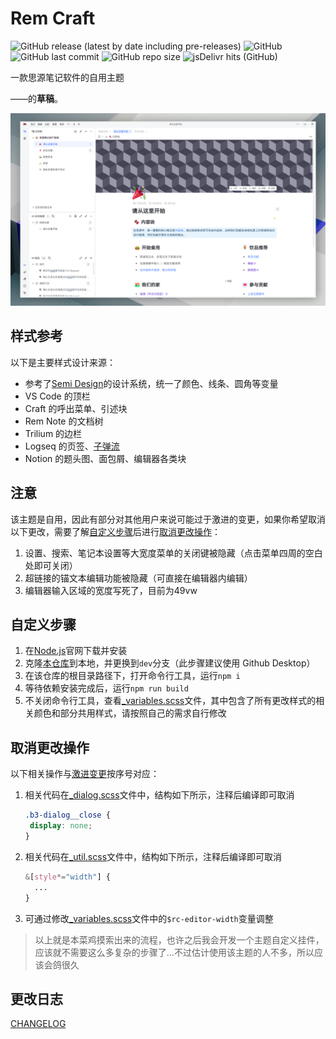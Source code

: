 # Rem Craft

![GitHub release (latest by date including pre-releases)](https://img.shields.io/github/release/zqhjl/Rem-Craft?include_prereleases)
![GitHub](https://img.shields.io/github/license/zqhjl/Rem-Craft)
![GitHub last commit](https://img.shields.io/github/last-commit/zqhjl/Rem-Craft)
![GitHub repo size](https://img.shields.io/github/repo-size/zqhjl/Rem-Craft)
![jsDelivr hits (GitHub)](https://img.shields.io/jsdelivr/gh/hy/zqhjl/Rem-Craft?label=hits)

一款思源笔记软件的自用主题

——的**草稿**。

![预览图](preview.png)

## 样式参考

以下是主要样式设计来源：

- 参考了[Semi Design](https://semi.design/zh-CN)的设计系统，统一了颜色、线条、圆角等变量
- VS Code 的顶栏
- Craft 的呼出菜单、引述块
- Rem Note 的文档树
- Trilium 的边栏
- Logseq 的页签、[子弹流](https://github.com/pengx17/logseq-dev-theme/blob/main/bullet_threading.css)
- Notion 的题头图、面包屑、编辑器各类块

## 注意

该主题是自用，因此有部分对其他用户来说可能过于激进的变更，如果你希望取消以下更改，需要了解[自定义步骤](#自定义步骤)后进行[取消更改操作](#取消更改操作)：

1. 设置、搜索、笔记本设置等大宽度菜单的关闭键被隐藏（点击菜单四周的空白处即可关闭）
2. 超链接的锚文本编辑功能被隐藏（可直接在编辑器内编辑）
3. 编辑器输入区域的宽度写死了，目前为49vw

## 自定义步骤

1. 在[Node.js](https://nodejs.org/zh-cn/)官网下载并安装
2. 克隆[本仓库](https://github.com/zqhjl/Rem-Craft)到本地，并更换到`dev`分支（此步骤建议使用 Github Desktop）
3. 在该仓库的根目录路径下，打开命令行工具，运行`npm i`
4. 等待依赖安装完成后，运行`npm run build`
5. 不关闭命令行工具，查看[_variables.scss](./src/styles/_variables.scss)文件，其中包含了所有更改样式的相关颜色和部分共用样式，请按照自己的需求自行修改

## 取消更改操作

以下相关操作与[激进变更](#注意)按序号对应：

1. 相关代码在[_dialog.scss](./src/styles/components/surface/_dialog.scss)文件中，结构如下所示，注释后编译即可取消
     ```css
    .b3-dialog__close {
      display: none;
    }
    ```
2. 相关代码在[_util.scss](./src/styles/components/editor/_util.scss)文件中，结构如下所示，注释后编译即可取消
    ```css
    &[style*="width"] {
      ...
    }
    ```
3. 可通过修改[_variables.scss](./src/styles/_variables.scss)文件中的`$rc-editor-width`变量调整

> 以上就是本菜鸡摸索出来的流程，也许之后我会开发一个主题自定义挂件，应该就不需要这么多复杂的步骤了…不过估计使用该主题的人不多，所以应该会鸽很久

## 更改日志

[CHANGELOG](./src/docs/CHANGELOG.md)